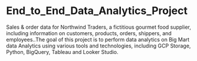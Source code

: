# End_to_End_Data_Analytics_Project
Sales &amp; order data for Northwind Traders, a fictitious gourmet food supplier, including information on customers, products, orders, shippers, and employees..The goal of this project is to perform data analytics on Big Mart data Analytics using various tools and technologies, including GCP Storage, Python, BigQuery, Tableau and Looker Studio.
